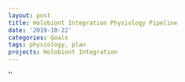 ```yaml
---
layout: post
title: Holobiont Integration Physiology Pipeline
date: '2019-10-22'
categories: Goals
tags: physiology, plan
projects: Holobiont Integration
---
```



''



